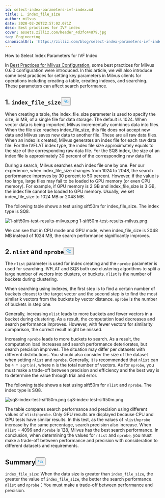 ```yaml
---
id: select-index-parameters-ivf-index.md
title: 1. index_file_size
author: milvus
date: 2020-02-26T22:57:02.071Z
desc: Best practices for IVF index
cover: assets.zilliz.com/header_4d3fc44879.jpg
tag: Engineering
canonicalUrl: 'https://zilliz.com/blog/select-index-parameters-ivf-index'
---
```

<custom-h1>How to Select Index Parameters for IVF Index</custom-h1><p>In <a href="https://medium.com/@milvusio/best-practices-for-milvus-configuration-f38f1e922418">Best Practices for Milvus Configuration</a>, some best practices for Milvus 0.6.0 configuration were introduced. In this article, we will also introduce some best practices for setting key parameters in Milvus clients for operations including creating a table, creating indexes, and searching. These parameters can affect search performance.</p>
<h2 id="1-codeindexfilesizecode" class="common-anchor-header">1. <code translate="no">index_file_size</code><button data-href="#1-codeindexfilesizecode" class="anchor-icon" translate="no">
      <svg translate="no"
        aria-hidden="true"
        focusable="false"
        height="20"
        version="1.1"
        viewBox="0 0 16 16"
        width="16"
      >
        <path
          fill="#0092E4"
          fill-rule="evenodd"
          d="M4 9h1v1H4c-1.5 0-3-1.69-3-3.5S2.55 3 4 3h4c1.45 0 3 1.69 3 3.5 0 1.41-.91 2.72-2 3.25V8.59c.58-.45 1-1.27 1-2.09C10 5.22 8.98 4 8 4H4c-.98 0-2 1.22-2 2.5S3 9 4 9zm9-3h-1v1h1c1 0 2 1.22 2 2.5S13.98 12 13 12H9c-.98 0-2-1.22-2-2.5 0-.83.42-1.64 1-2.09V6.25c-1.09.53-2 1.84-2 3.25C6 11.31 7.55 13 9 13h4c1.45 0 3-1.69 3-3.5S14.5 6 13 6z"
        ></path>
      </svg>
    </button></h2><p>When creating a table, the index_file_size parameter is used to specify the size, in MB, of a single file for data storage. The default is 1024. When vector data is being imported, Milvus incrementally combines data into files. When the file size reaches index_file_size, this file does not accept new data and Milvus saves new data to another file. These are all raw data files. When an index is created, Milvus generates an index file for each raw data file. For the IVFLAT index type, the index file size approximately equals to the size of the corresponding raw data file. For the SQ8 index, the size of an index file is approximately 30 percent of the corresponding raw data file.</p>
<p>During a search, Milvus searches each index file one by one. Per our experience, when index_file_size changes from 1024 to 2048, the search performance improves by 30 percent to 50 percent. However, if the value is too large, large files may fail to be loaded to GPU memory (or even CPU memory). For example, if GPU memory is 2 GB and index_file_size is 3 GB, the index file cannot be loaded to GPU memory. Usually, we set index_file_size to 1024 MB or 2048 MB.</p>
<p>The following table shows a test using sift50m for index_file_size. The index type is SQ8.</p>
<p>
  <span class="img-wrapper">
    <img translate="no" src="https://assets.zilliz.com/1_sift50m_test_results_milvus_74f60de4aa.png" alt="1-sift50m-test-results-milvus.png" class="doc-image" id="1-sift50m-test-results-milvus.png" />
    <span>1-sift50m-test-results-milvus.png</span>
  </span>
</p>
<p>We can see that in CPU mode and GPU mode, when index_file_size is 2048 MB instead of 1024 MB, the search performance significantly improves.</p>
<h2 id="2-codenlistcode-and-codenprobecode" class="common-anchor-header">2. <code translate="no">nlist</code> <strong>and</strong> <code translate="no">nprobe</code><button data-href="#2-codenlistcode-and-codenprobecode" class="anchor-icon" translate="no">
      <svg translate="no"
        aria-hidden="true"
        focusable="false"
        height="20"
        version="1.1"
        viewBox="0 0 16 16"
        width="16"
      >
        <path
          fill="#0092E4"
          fill-rule="evenodd"
          d="M4 9h1v1H4c-1.5 0-3-1.69-3-3.5S2.55 3 4 3h4c1.45 0 3 1.69 3 3.5 0 1.41-.91 2.72-2 3.25V8.59c.58-.45 1-1.27 1-2.09C10 5.22 8.98 4 8 4H4c-.98 0-2 1.22-2 2.5S3 9 4 9zm9-3h-1v1h1c1 0 2 1.22 2 2.5S13.98 12 13 12H9c-.98 0-2-1.22-2-2.5 0-.83.42-1.64 1-2.09V6.25c-1.09.53-2 1.84-2 3.25C6 11.31 7.55 13 9 13h4c1.45 0 3-1.69 3-3.5S14.5 6 13 6z"
        ></path>
      </svg>
    </button></h2><p>The <code translate="no">nlist</code> parameter is used for index creating and the <code translate="no">nprobe</code> parameter is used for searching. IVFLAT and SQ8 both use clustering algorithms to split a large number of vectors into clusters, or buckets. <code translate="no">nlist</code> is the number of buckets during clustering.</p>
<p>When searching using indexes, the first step is to find a certain number of buckets closest to the target vector and the second step is to find the most similar k vectors from the buckets by vector distance. <code translate="no">nprobe</code> is the number of buckets in step one.</p>
<p>Generally, increasing <code translate="no">nlist</code> leads to more buckets and fewer vectors in a bucket during clustering. As a result, the computation load decreases and search performance improves. However, with fewer vectors for similarity comparison, the correct result might be missed.</p>
<p>Increasing <code translate="no">nprobe</code> leads to more buckets to search. As a result, the computation load increases and search performance deteriorates, but search precision improves. The situation may differ per datasets with different distributions. You should also consider the size of the dataset when setting <code translate="no">nlist</code> and <code translate="no">nprobe</code>. Generally, it is recommended that <code translate="no">nlist</code> can be <code translate="no">4 * sqrt(n)</code>, where n is the total number of vectors. As for <code translate="no">nprobe</code>, you must make a trade-off between precision and efficiency and the best way is to determine the value through trial and error.</p>
<p>The following table shows a test using sift50m for <code translate="no">nlist</code> and <code translate="no">nprobe</code>. The index type is SQ8.</p>
<p>
  <span class="img-wrapper">
    <img translate="no" src="https://assets.zilliz.com/sq8_index_test_sift50m_b5daa9f7b5.png" alt="sq8-index-test-sift50m.png" class="doc-image" id="sq8-index-test-sift50m.png" />
    <span>sq8-index-test-sift50m.png</span>
  </span>
</p>
<p>The table compares search performance and precision using different values of <code translate="no">nlist</code>/<code translate="no">nprobe</code>. Only GPU results are displayed because CPU and GPU tests have similar results. In this test, as the values of <code translate="no">nlist</code>/<code translate="no">nprobe</code> increase by the same percentage, search precision also increase. When <code translate="no">nlist</code> = 4096 and <code translate="no">nprobe</code> is 128, Milvus has the best search performance. In conclusion, when determining the values for <code translate="no">nlist</code> and <code translate="no">nprobe</code>, you must make a trade-off between performance and precision with consideration to different datasets and requirements.</p>
<h2 id="Summary" class="common-anchor-header">Summary<button data-href="#Summary" class="anchor-icon" translate="no">
      <svg translate="no"
        aria-hidden="true"
        focusable="false"
        height="20"
        version="1.1"
        viewBox="0 0 16 16"
        width="16"
      >
        <path
          fill="#0092E4"
          fill-rule="evenodd"
          d="M4 9h1v1H4c-1.5 0-3-1.69-3-3.5S2.55 3 4 3h4c1.45 0 3 1.69 3 3.5 0 1.41-.91 2.72-2 3.25V8.59c.58-.45 1-1.27 1-2.09C10 5.22 8.98 4 8 4H4c-.98 0-2 1.22-2 2.5S3 9 4 9zm9-3h-1v1h1c1 0 2 1.22 2 2.5S13.98 12 13 12H9c-.98 0-2-1.22-2-2.5 0-.83.42-1.64 1-2.09V6.25c-1.09.53-2 1.84-2 3.25C6 11.31 7.55 13 9 13h4c1.45 0 3-1.69 3-3.5S14.5 6 13 6z"
        ></path>
      </svg>
    </button></h2><p><code translate="no">index_file_size</code>: When the data size is greater than <code translate="no">index_file_size</code>, the greater the value of <code translate="no">index_file_size</code>, the better the search performance.
<code translate="no">nlist</code> and <code translate="no">nprobe</code>：You must make a trade-off between performance and precision.</p>
